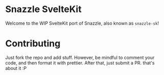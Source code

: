 # Snazzle SvelteKit
Welcome to the WIP SvelteKit port of Snazzle, also known as `snazzle-sk`!

# Contributing
Just fork the repo and add stuff. However, be mindful to comment your code, and then format it with prettier. After that, just submit a PR. that's about it :P
